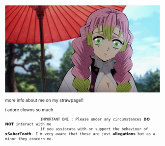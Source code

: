 ![imagine](https://github.com/cxrberus/cxrberus/blob/2b8835dbf3c7cd8f2968f0d046393369aeac263e/image-search-1646060579611.gif)


more info about me on my strawpage!! 


i adore clowns so much 



                    IMPORTANT DNI : Please under any circumstances 𝗗𝗢 𝗡𝗢𝗧 interact with me 
                    if you assiocate with or support the behaviour of 𝘅𝗦𝗮𝗯𝗲𝗿𝗧𝗼𝗼𝘁𝗵. I'm very aware that these are just 𝗮𝗹𝗹𝗲𝗴𝗮𝘁𝗶𝗼𝗻𝘀 but as a minor they concern me. 





⠀⠀

